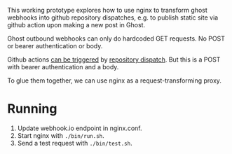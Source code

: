 This working prototype explores how to use nginx to transform ghost webhooks into github repository dispatches, e.g. to publish static site via github action upon making a new post in Ghost.

Ghost outbound webhooks can only do hardcoded GET requests.
No POST or bearer authentication or body.

Github actions [can be triggered](https://docs.github.com/en/actions/using-workflows/events-that-trigger-workflows#repository_dispatch) by [repository dispatch](https://docs.github.com/en/rest/repos/repos?apiVersion=2022-11-28#create-a-repository-dispatch-event).
But this is a POST with bearer authentication and a body.

To glue them together, we can use nginx as a request-transforming proxy.

# Running

1. Update webhook.io endpoint in nginx.conf.
2. Start nginx with `./bin/run.sh`.
3. Send a test request with `./bin/test.sh`.
